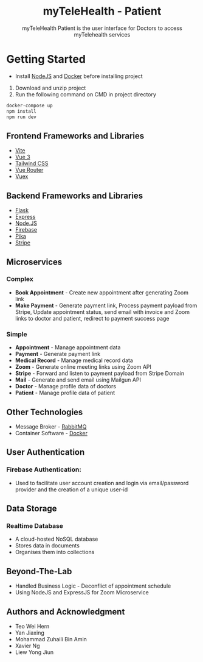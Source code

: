 <h1 align="center">myTeleHealth - Patient</h1>

<p align="center">myTeleHealth Patient is the user interface for Doctors to access myTelehealth services</p>
 
# Getting Started
 
- Install [NodeJS](https://nodejs.org/en/) and [Docker](https://www.docker.com) before installing project

1. Download and unzip project
2. Run the following command on CMD in project directory

 ```sh
docker-compose up
npm install
npm run dev
```

## Frontend Frameworks and Libraries
- [Vite](https://vitejs.dev/guide)
- [Vue 3](https://staging.vuejs.org/guide/introduction.html)
- [Tailwind CSS](https://tailwindcss.com/docs/configuration)
- [Vue Router](https://github.com/vuejs/vue-router-next)
- [Vuex](https://vuex.vuejs.org)
 
## Backend Frameworks and Libraries
- [Flask](https://flask.palletsprojects.com/en/2.1.x)
- [Express](https://expressjs.com/)
- [Node.JS](https://nodejs.org/en/)
- [Firebase](https://firebase.google.com/docs)
- [Pika](https://pika.readthedocs.io/en/stable)
- [Stripe](https://stripe.com/docs/api)

## Microservices
### Complex
- **Book Appointment** - Create new appointment after generating Zoom link
- **Make Payment** - Generate payment link, Process payment payload from Stripe, Update appointment status, send email with invoice and Zoom links to doctor and patient, redirect to payment success page
 
### Simple
- **Appointment** - Manage appointment data
- **Payment** - Generate payment link
- **Medical Record** - Manage medical record data
- **Zoom** - Generate online meeting links using Zoom API
- **Stripe** - Forward and listen to payment payload from Stripe Domain
- **Mail** - Generate and send email using Mailgun API
- **Doctor** - Manage profile data of doctors
- **Patient** - Manage profile data of patient
 
## Other Technologies
- Message Broker - [RabbitMQ](https://www.rabbitmq.com)
- Container Software - [Docker](https://www.docker.com)

## User Authentication
### Firebase Authentication:
- Used to facilitate user account creation and login via email/password provider and the creation of a unique user-id

## Data Storage
### Realtime Database
- A cloud-hosted NoSQL database
- Stores data in documents
- Organises them into collections

## Beyond-The-Lab
- Handled Business Logic - Deconflict of appointment schedule
- Using NodeJS and ExpressJS for Zoom Microservice

## Authors and Acknowledgment
- Teo Wei Hern
- Yan Jiaxing
- Mohammad Zuhaili Bin Amin
- Xavier Ng
- Liew Yong Jiun
